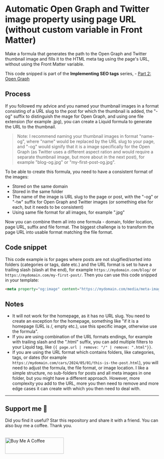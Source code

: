 # Automatic Open Graph and Twitter image property using page URL (without custom variable in Front Matter)

Make a formula that generates the path to the Open Graph and Twitter thumbnail image and fills it to the HTML meta tag using the page's URL, without using the Front Matter variable.

This code snipped is part of the **Implementing SEO tags** series, - [Part 2: Open Graph](https://github.com/mareklexuan/jekyll-tips-tricks/blob/main/source/2-tips-and-tricks/implementing-SEO-tags-open-graph.md)

## Process

If you followed my advice and you named your thumbnail images in a format consisting of a URL slug to the post for which the thumbnail is added, the "-og" suffix to distinguish the mage for Open Graph, and using one file extension (for example .jpg), you can create a Liquid formula to generate the URL to the thumbnail.

> Note: I recommend naming your thumbnail images in format "name-og", where "name" would be replaced by the URL slug to your page, and "-og" would signify that it is a image specifically for the Open Graph (as Twitter uses a different aspect ration and would require a separate thumbnail image, but more about in the next post), for example "blog-og.jpg" or "my-first-post-og.jpg".

To be able to create this formula, you need to have a consistent format of the images:

- Stored on the same domain
- Stored in the same folder
- The name of the image is URL slug to the page or post, with the "-og" or "-tw" suffix for Open Graph and Twitter images (or something else for each, but it needs to be consistent)
- Using same file format for all images, for example ".jpg"

Now you can combine them all into one formula - domain, folder location, page URL, suffix and file format. The biggest challenge is to transform the page URL into usable format matching the file format.

## Code snippet

This code example is for pages where posts are not slugified/sorted into folders (categories or tags, date etc.) and the URL format is set to have a trailing slash (slash at the end), for example `https://mydomain.com/blog/` or `https://mydomain.com/my-first-post/`. Then you can use this code snipped in your template:

```html
<meta property="og:image" content="https://mydomain.com/media/meta-images/{{ page.url | remove: "/" }}-og.jpg" />
```

## Notes

- It will not work for the homepage, as it has no URL slug. You need to create an exception for the homepage, something like "if it is a homepage (URL is /, empty etc.), use this specific image, otherwise use the formula".
- If you are using combination of the URL formats endings, for example with trailing slash and the ".html" suffix, you can add multiple filters to your Liquid tag, like `{{ page.url | remove: "/" | remove: ".html"}}`.
- If you are using the URL format which contains folders, like categories, tags, or dates (for example `https://mydomain.com/cars/2024/05/01/this-is-the-post.html`), you will need to adjust the formula, the file format, or image location. I like a simple structure, no sub-folders for posts and all meta images in one folder, but you might have a different approach. However, more complexity you add to the URL, more you then need to remove and more edge cases it can create with which you then need to deal with.

---

## Support me 💓

Did you find it useful? Star this repository and share it with a friend. You can also buy me a coffee. Thank you.

<br>
<a href="https://www.buymeacoffee.com/mareklexuan" target="_blank"><img src="https://cdn.buymeacoffee.com/buttons/v2/default-yellow.png" alt="Buy Me A Coffee" style="height: 53px !important;width: 192px !important;" ></a>
<br>
